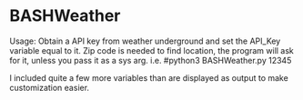 # BASHWeather

Usage:
    Obtain a API key from weather underground and set the API_Key variable equal to it.
    Zip code is needed to find location, the program will ask for it, unless you pass it as a sys arg. i.e. #python3 BASHWeather.py 12345
    
 I included quite a few more variables than are displayed as output to make customization easier.

